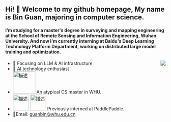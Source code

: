 ## Hi! 👋 Welcome to my github homepage, My name is **Bin Guan**, majoring in computer science.
#### I’m  studying for a master's degree in surveying and mapping engineering at the School of Remote Sensing and Information Engineering, Wuhan University. And now I'm currently interning at Baidu's Deep Learning Technology Platform Department, working on distributed large model training and optimization.

<img align="right" src="https://github-readme-stats.vercel.app/api?username=Glencsa&show_icons=true&icon_color=CE1D2D&text_color=718096&bg_color=ffffff&hide_title=true" />

- :orange_book: Focusing on LLM  & AI infrastructure
- :meat_on_bone: AI technology enthusiast
- <img src="https://github.com/user-attachments/assets/a0980b83-a502-41d9-90d7-b22d3595fe2c" alt="描述" style="width: 70px;">  An atypical CS master in WHU.
- <img src="https://github.com/user-attachments/assets/87c4dfa1-02a0-4e74-b572-cb6b3737cc88" alt="描述" style="width: 50px;">  <img src="https://github.com/user-attachments/assets/ac6dc6f4-a129-40c3-91b9-7187a5986f33" alt="描述" style="width: 50px;">
Previously interned at PaddlePaddle.
- 💬Email: guanbin@whu.edu.cn

<!--
<picture>
  <source media="(prefers-color-scheme: dark)" srcset="https://raw.githubusercontent.com/Glencsa/Glencsa/output/github-contribution-grid-snake-dark.svg">
  <source media="(prefers-color-scheme: light)" srcset="https://raw.githubusercontent.com/Glencsa/Glencsa/output/github-contribution-grid-snake.svg">
  <img alt="github contribution grid snake animation" src="https://raw.githubusercontent.com/Glencsa/Glencsa/output/github-contribution-grid-snake.svg">
</picture>
-->




    


<!--
**Glencsa/Glencsa** is a ✨ _special_ ✨ repository because its `README.md` (this file) appears on your GitHub profile.
🌱 <img src="https://github.com/user-attachments/assets/3eecb21a-61fa-43d6-ba26-4a3cb5203497" alt="描述" style="width: 50px;">
I am interested in learning Cuda C programming and edge device AI deployment.
Here are some ideas to get you started:

![Guanbin's GitHub stats](https://github-readme-stats.vercel.app/api?username=Glencsa&show_icons=true&theme=radical)
- 🔭 I’m currently working on ...
- 🌱 I’m currently learning ...
- 👯 I’m looking to collaborate on ...
- 🤔 I’m looking for help with ...
- 💬 Ask me about ...
- 📫 How to reach me: ...
- 😄 Pronouns: ...
- ⚡ Fun fact: ...
-->
